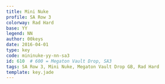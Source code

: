 ```yaml
---
title: Mini Nuke
profile: SA Row 3
colorway: Rad Hard
base: YY
legend: NN
author: 00keys
date: 2016-04-01
type: key
code: mininuke-yy-nn-sa3
id: 610  # 600 = Megaton Vault Drop, SA3
tags: SA Row 3, Mini Nuke, Megaton Vault Drop GB, Rad Hard
template: key.jade
---
```


<span class="more"> 

